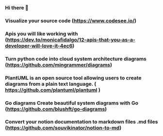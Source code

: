 ### Hi there 👋

### Visualize your source code (https://www.codesee.io/)
### Apis you will like working with (https://dev.to/monicafidalgo/12-apis-that-you-as-a-developer-will-love-it-4ec6)

### Turn python code into cloud system architecture diagrams (https://github.com/mingrammer/diagrams)

### PlantUML  is an open source tool allowing users to create diagrams from a plain text language. ( https://github.com/plantuml/plantuml )

### Go diagrams Create beautiful system diagrams with Go (https://github.com/blushft/go-diagrams)

### Convert your notion documentation to markdown files .md files (https://github.com/souvikinator/notion-to-md)




<!--
**bloodgroup-cplusplus/bloodgroup-cplusplus** is a ✨ _special_ ✨ repository because its `README.md` (this file) appears on your GitHub profile.

Here are some ideas to get you started:

- 🔭 I’m currently working on ...
- 🌱 I’m currently learning ...
- 👯 I’m looking to collaborate on ...
- 🤔 I’m looking for help with ...
- 💬 Ask me about ...
- 📫 How to reach me: ...
- 😄 Pronouns: ...
- ⚡ Fun fact: ...
-->
